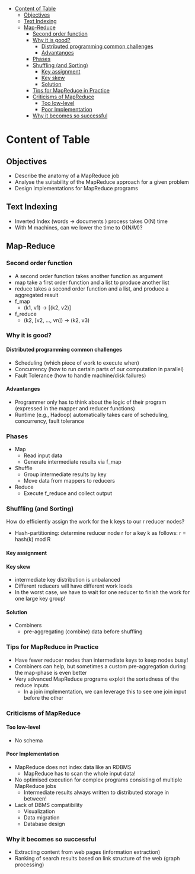 - [Content of Table](#content-of-table)
  - [Objectives](#objectives)
  - [Text Indexing](#text-indexing)
  - [Map-Reduce](#map-reduce)
    - [Second order function](#second-order-function)
    - [Why it is good?](#why-it-is-good)
      - [Distributed programming common challenges](#distributed-programming-common-challenges)
      - [Advantanges](#advantanges)
    - [Phases](#phases)
    - [Shuffling (and Sorting)](#shuffling-and-sorting)
      - [Key assignment](#key-assignment)
      - [Key skew](#key-skew)
      - [Solution](#solution)
    - [Tips for MapReduce in Practice](#tips-for-mapreduce-in-practice)
    - [Criticisms of MapReduce](#criticisms-of-mapreduce)
      - [Too low-level](#too-low-level)
      - [Poor Implementation](#poor-implementation)
    - [Why it becomes so successful](#why-it-becomes-so-successful)



# Content of Table
## Objectives 
- Describe the anatomy of a MapReduce job 
- Analyse the suitability of the MapReduce approach for a given problem
- Design implementations for MapReduce programs 

## Text Indexing
- Inverted Index (words → documents ) process takes O(N) time 
- With M machines, can we lower the time to O(N/M)?


## Map-Reduce
### Second order function
- A second order function takes another function as argument
- map take a first order function and a list to produce another list 
- reduce takes a second order function and a list, and produce a aggregated result
- f_map
  - (k1, v1) → [(k2, v2)]
- f_reduce
  - (k2, [v2, ..., vn]) → (k2, v3)

### Why it is good?
#### Distributed programming common challenges
- Scheduling (which piece of work to execute when) 
- Concurrency (how to run certain parts of our computation in parallel) 
- Fault Tolerance (how to handle machine/disk failures)

#### Advantanges
- Programmer only has to think about the logic of their program  (expressed in the mapper and reducer functions) 
- Runtime (e.g., Hadoop) automatically takes care of scheduling, concurrency, fault tolerance

### Phases
- Map 
  - Read input data 
  - Generate intermediate results via f_map 
- Shuffle
  - Group intermediate results by key 
  - Move data from mappers to reducers
- Reduce
  - Execute f_reduce and collect output


###  Shuffling (and Sorting)
How do efficiently assign the work for the k keys to our r reducer nodes?

- Hash-partitioning: determine reducer node r for a key k as follows:           r = hash(k) mod R 

#### Key assignment
#### Key skew
- intermediate key distribution is unbalanced
- Different reducers will have different work loads 
- In the worst case, we have to wait for one reducer  to finish the work for one large key group!
#### Solution
- Combiners
  - pre-aggregating (combine) data before shuffling




### Tips for MapReduce in Practice
- Have fewer reducer nodes than intermediate keys to keep nodes busy!
- Combiners can help, but sometimes a custom pre-aggregation during the
map-phase is even better
- Very advanced MapReduce programs exploit the sortedness
of the reduce inputs
  - In a join implementation, we can leverage this to see one join input before the other


### Criticisms of MapReduce
#### Too low-level
- No schema 
#### Poor Implementation
- MapReduce does not index data like an RDBMS
  - MapReduce has to scan the whole input data!
- No optimised execution for complex programs consisting of
multiple MapReduce jobs
  - Intermediate results always written to distributed storage in between!
- Lack of DBMS compatibility
  - Visualization
  - Data migration
  - Database design

### Why it becomes so successful
- Extracting content from web pages (information extraction)
- Ranking of search results based on link structure of the web (graph processing)

